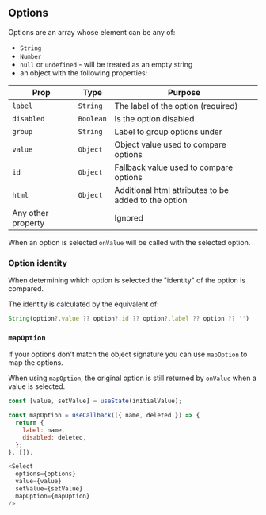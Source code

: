 ## Options

Options are an array whose element can be any of:

- `String`
- `Number`
- `null` or `undefined` - will be treated as an empty string
- an object with the following properties:

| Prop               | Type      | Purpose                                              |
| ----               | ----      | ----                                                 |
| `label`            | `String`  | The label of the option (required)                   |
| `disabled`         | `Boolean` | Is the option disabled                               |
| `group`            | `String`  | Label to group options under                         |
| `value`            | `Object`  | Object value used to compare options                 |
| `id`               | `Object`  | Fallback value used to compare options               |
| `html`             | `Object`  | Additional html attributes to be added to the option |
| Any other property |           | Ignored                                              |

When an option is selected `onValue` will be called with the selected option.

### Option identity

When determining which option is selected the "identity" of the option is compared.

The identity is calculated by the equivalent of:

```js
String(option?.value ?? option?.id ?? option?.label ?? option ?? '')
```

### `mapOption`

If your options don't match the object signature you can use `mapOption` to map the options.

When using `mapOption`, the original option is still returned by `onValue` when a value is selected.

```js
const [value, setValue] = useState(initialValue);

const mapOption = useCallback(({ name, deleted }) => {
  return {
    label: name,
    disabled: deleted,
  };
}, []);

<Select
  options={options}
  value={value}
  setValue={setValue}
  mapOption={mapOption}
/>
```
